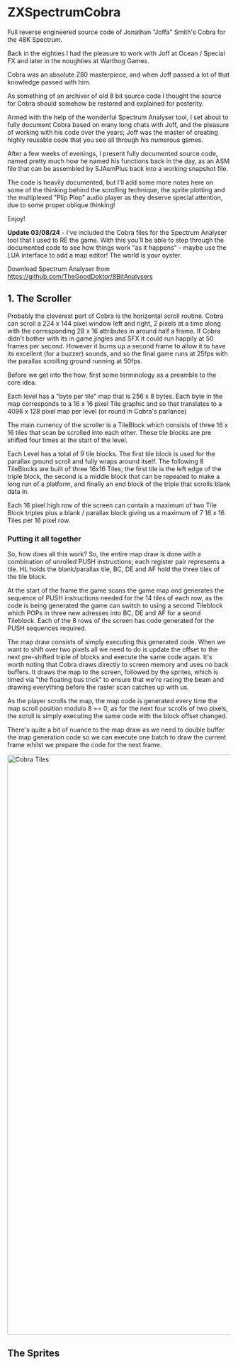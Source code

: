 # ZXSpectrumCobra
Full reverse engineered source code of Jonathan "Joffa" Smith's Cobra for the 48K Spectrum.

Back in the eighties I had the pleasure to work with Joff at Ocean / Special FX and later in the noughties at Warthog Games.

Cobra was an absolute Z80 masterpiece, and when Joff passed a lot of that knowledge passed with him.

As something of an archiver of old 8 bit source code I thought the source for Cobra should somehow be restored and explained for posterity.

Armed with the help of the wonderful Spectrum Analyser tool, I set about to fully document Cobra based on many long chats with Joff, and the pleasure of working with his code over the years; Joff was the master of creating highly reusable code that 
you see all through his numerous games.

After a few weeks of evenings, I present fully documented source code, named pretty much how he named his functions back in the day, as an ASM file that can be assembled by SJAsmPlus back into a
working snapshot file.

The code is heavily documented, but I'll add some more notes here on some of the thinking behind the scrolling technique, the sprite plotting and the multiplexed "Plip Plop" audio player as they deserve
special attention, due to some proper oblique thinking!

Enjoy!

**Update 03/08/24** - I've included the Cobra files for the Spectrum Analyser tool that I used to RE the game.  With this you'll be able to step through the documented code to see how things work "as it happens" - maybe use the LUA interface to add a map editor!  The world is your oyster.

Download Spectrum Analyser from https://github.com/TheGoodDoktor/8BitAnalysers 

## **1. The Scroller**

Probably the cleverest part of Cobra is the horizontal scroll routine.  Cobra can scroll a 224 x 144 pixel window left and right, 2 pixels at a time along with the corresponding 28 x 16 attributes in around half a frame.
If Cobra didn't bother with its in game jingles and SFX it could run happily at 50 frames per second.  However it burns up a second frame to allow it to have its excellent (for a buzzer) sounds, and so the final game runs at 25fps with
the parallax scrolling ground running at 50fps.

Before we get into the how, first some terminology as a preamble to the core idea. 

Each level has a "byte per tile" map that is 256 x 8 bytes. Each byte in the map corresponds to a 16 x 16 pixel Tile graphic and so that translates to a 4096 x 128 pixel map per level (or round in Cobra's parlance)

The main currency of the scroller is a TileBlock which consists of three 16 x 16 tiles that scan be scrolled into each other.  These tile blocks are pre shifted four times at the start of the level.

Each Level has a total of 9 tile blocks.  The first tile block is used for the parallax ground scroll and fully wraps around itself.  The following 8 TileBlocks are built of three 16x16 Tiles; the first tile is the left edge
of the triple block, the second is a middle block that can be repeated to make a long run of a platform, and finally an end block of the triple that scrolls blank data in.

Each 16 pixel high row of the screen can contain a maximum of two Tile Block triples plus a blank / parallax block giving us a maximum of 7 16 x 16 Tiles per 16 pixel row. 

### Putting it all together

So, how does all this work?  So, the entire map draw is done with a combination of unrolled PUSH instructions; each register pair represents a tile.  HL holds the blank/parallax tile, BC, DE and AF hold the three tiles of the tile block.

At the start of the frame the game scans the game map and generates the sequence of PUSH instructions needed for the 14 tiles of each row, as the code is being generated the game can switch to using a second Tileblock which POPs in
three new adresses into BC, DE and AF for a seond Tileblock.  Each of the 8 rows of the screen has code generated for the PUSH sequences required.

The map draw consists of simply executing this generated code.  When we want to shift over two pixels all we need to do is update the offset to the next pre-shifted triple of blocks and execute the same code again.  It's worth noting that
Cobra draws directly to screen memory and uses no back buffers.  It draws the map to the screen, followed by the sprites, which is timed via "the floating bus trick" to ensure that we're racing the beam and drawing everything before the
raster scan catches up with us.

As the player scrolls the map, the map code is generated every time the map scroll position modulo 8 == 0, as for the next four scrolls of two pixels, the scroll is simply executing the same code with the block offset changed.

There's quite a bit of nuance to the map draw as we need to double buffer the map generation code so we can execute one batch to draw the current frame whilst we prepare the code for the next frame.

<img width="1308" alt="Cobra Tiles" src="https://github.com/user-attachments/assets/e329bd91-9fda-4c8f-88aa-32d992dfee6d">


## The Sprites

